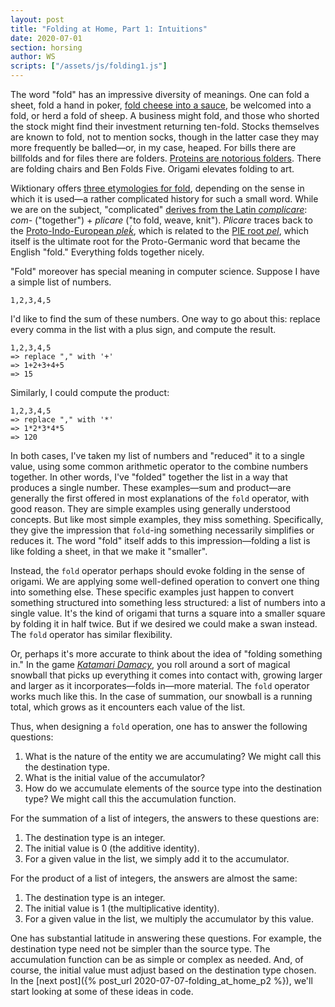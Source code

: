 ```yaml
---
layout: post
title: "Folding at Home, Part 1: Intuitions"
date: 2020-07-01
section: horsing
author: WS
scripts: ["/assets/js/folding1.js"]
---
```


The word "fold" has an impressive diversity of meanings. One can fold a sheet,
fold a hand in poker, [fold cheese into a sauce](https://www.youtube.com/watch?v=NywzrUJnmTo),
be welcomed into a fold, or herd a fold of sheep. A business might fold, and those who
shorted the stock might find their investment returning ten-fold. Stocks themselves
are known to fold, not to mention socks, though in the latter case they may more frequently
be balled—or, in my case, heaped. For bills there are billfolds and for files there
are folders. [Proteins are notorious folders](https://foldingathome.org/about/). There are
folding chairs and Ben Folds Five. Origami elevates folding to art.

Wiktionary offers [three etymologies for fold](https://en.wiktionary.org/wiki/fold),
depending on the sense in which it is used—a rather complicated history for such a
small word. While we are on the subject, "complicated"
[derives from the Latin _complicare_](https://en.wiktionary.org/wiki/complicate#English):
_com-_ ("together") + _plicare_ ("to fold, weave, knit"). _Plicare_ traces back to the
[Proto-Indo-European _pleḱ_](https://en.wiktionary.org/wiki/Reconstruction:Proto-Indo-European/ple%E1%B8%B1-),
which is related to the [PIE root _pel_](https://en.wiktionary.org/wiki/Reconstruction:Proto-Indo-European/pel-),
which itself is the ultimate root for the Proto-Germanic word that became the English
"fold." Everything folds together nicely.

"Fold" moreover has special meaning in computer science. Suppose I have a simple list of
numbers.

```
1,2,3,4,5
```

I'd like to find the sum of these numbers. One way to go about this: replace every comma
in the list with a plus sign, and compute the result.

```
1,2,3,4,5 
=> replace "," with '+' 
=> 1+2+3+4+5
=> 15
```

Similarly, I could compute the product:

```
1,2,3,4,5 
=> replace "," with '*' 
=> 1*2*3*4*5
=> 120
```

In both cases, I've taken my list of numbers and "reduced" it to a single value, using some
common arithmetic operator to the combine numbers together. In other words, I've "folded" together
the list in a way that produces a single number. These examples—sum and product—are generally
the first offered in most explanations of the `fold` operator, with good reason. They are simple
examples using generally understood concepts. But like most simple examples, they miss something.
Specifically, they give the impression that `fold`-ing something necessarily simplifies or reduces it.
The word "fold" itself adds to this impression—folding a list is like folding a sheet, in that we
make it "smaller".

Instead, the `fold` operator perhaps should evoke folding in the sense of origami. We are applying
some well-defined operation to convert one thing into something else. These specific examples
just happen to convert something structured into something less structured: a list of numbers
into a single value. It's the kind of origami that turns a square into a smaller square by folding
it in half twice. But if we desired we could make a swan instead. The `fold` operator has
similar flexibility.

Or, perhaps it's more accurate to think about the idea of "folding something in." In the game
[_Katamari Damacy_](https://www.youtube.com/watch?v=JHsFcSNFUMc), you roll around a sort of
magical snowball that picks up everything it comes into contact with, growing larger and larger
as it incorporates—folds in—more material. The `fold` operator works much like this.  In the case
of summation, our snowball is a running total, which grows as it encounters each value of the list.

<div class="row">
  <div class="col-md-12 px-5">
    <div style="max-width: 1000px;">
      <div id="fold1"></div>
    </div>
  </div>
</div>

Thus, when designing a `fold` operation, one has to answer the following questions:

1. What is the nature of the entity we are accumulating? We might call this the destination type.
2. What is the initial value of the accumulator?
3. How do we accumulate elements of the source type into the destination type? We might call this the accumulation function.

For the summation of a list of integers, the answers to these questions are:

1. The destination type is an integer.
2. The initial value is 0 (the additive identity).
3. For a given value in the list, we simply add it to the accumulator.

For the product of a list of integers, the answers are almost the same:

1. The destination type is an integer.
2. The initial value is 1 (the multiplicative identity).
3. For a given value in the list, we multiply the accumulator by this value.

One has substantial latitude in answering these questions. For example, the destination type
need not be simpler than the source type. The accumulation function can be as simple or
complex as needed. And, of course, the initial value must adjust based on the destination
type chosen. In the [next post]({% post_url 2020-07-07-folding_at_home_p2 %}), 
we'll start looking at some of these ideas in code.
